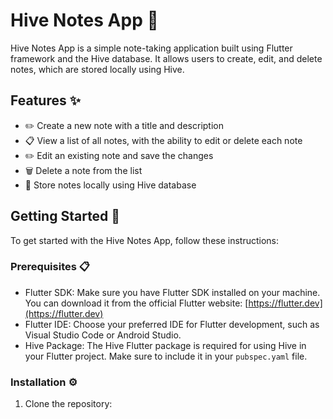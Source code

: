 # Hive Notes App 📝

Hive Notes App is a simple note-taking application built using Flutter framework and the Hive database. It allows users to create, edit, and delete notes, which are stored locally using Hive.

## Features ✨

- ✏️ Create a new note with a title and description
- 📋 View a list of all notes, with the ability to edit or delete each note
- ✏️ Edit an existing note and save the changes
- 🗑️ Delete a note from the list
- 💾 Store notes locally using Hive database

## Getting Started 🚀

To get started with the Hive Notes App, follow these instructions:

### Prerequisites 📋

- Flutter SDK: Make sure you have Flutter SDK installed on your machine. You can download it from the official Flutter website: [https://flutter.dev](https://flutter.dev)
- Flutter IDE: Choose your preferred IDE for Flutter development, such as Visual Studio Code or Android Studio.
- Hive Package: The Hive Flutter package is required for using Hive in your Flutter project. Make sure to include it in your `pubspec.yaml` file.

### Installation ⚙️

1. Clone the repository: 
        
